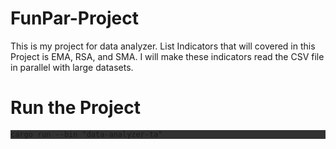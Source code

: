 # FunPar-Project
This is my project for data analyzer. List Indicators that will covered in this Project is EMA, RSA, and SMA. I will make these indicators read the CSV file in parallel with large datasets.


# Run the Project
<div style="background-color: rgb(50, 50, 50);">

``
cargo run --bin "data-analyzer-ta"
``
